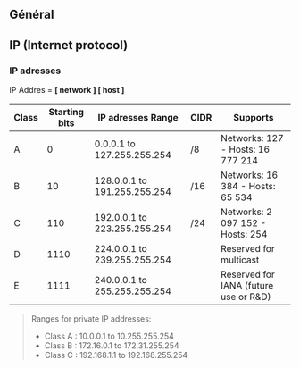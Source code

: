 
## Général
## IP (Internet protocol)
### IP adresses
IP Addres = **[ network  ]  [ host  ]**

  | Class| Starting bits  | IP adresses Range               | CIDR |  Supports                             |
  | ---- | -------------- | ------------------------------- | -----| --------------------------------------|
  |   A  | 0              |  0.0.0.1    to  127.255.255.254 |  /8  | Networks: 127 - Hosts: 16 777 214     |
  |   B  | 10             |  128.0.0.1  to  191.255.255.254 |  /16 | Networks: 16 384 - Hosts: 65 534      |
  |   C  | 110            |  192.0.0.1  to  223.255.255.254 |  /24 | Networks: 2 097 152 - Hosts: 254      |
  |   D  | 1110           |  224.0.0.1  to  239.255.255.254 |      | Reserved for multicast                |
  |   E  | 1111           |  240.0.0.1  to  255.255.255.254 |      | Reserved for IANA (future use or R&D) |
  
 > Ranges for private IP addresses:
 > - Class A : 10.0.0.1		to 10.255.255.254
 > - Class B : 172.16.0.1	to 172.31.255.254
 > - Class C : 192.168.1.1	to 192.168.255.254

